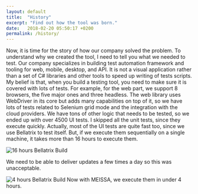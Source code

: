 ```yaml
---
layout: default
title:  "History"
excerpt: "Find out how the tool was born."
date:   2018-02-20 05:50:17 +0200
permalink: /history/
---
```

Now, it is time for the story of how our company solved the problem. To understand why we created the tool, I need to tell you what we needed to test.
Our company specializes in building test automation framework and tooling for web, mobile, desktop, and API. It is not a visual application rather than a set of C# libraries and other tools to speed up writing of tests scripts. My belief is that, when you build a testing tool, you need to make sure it is covered with lots of tests.
For example, for the web part, we support 8 browsers, the five major ones and three headless. The web library uses WebDriver in its core but adds many capabilities on top of it, so we have lots of tests related to Selenium grid mode and the integration with the cloud providers. 
We have tons of other logic that needs to be tested, so we ended up with over 4500 UI tests. I skipped all the unit tests, since they execute quickly. Actually, most of the UI tests are quite fast too, since we use Bellatrix to test itself. But, if we execute them sequentially on a single machine, it takes more than 16 hours to execute them.


![16 hours Bellatrix Build](https://i.imgur.com/TrYcNWk.png)

We need to be able to deliver updates a few times a day so this was unacceptable. 

![4 hours Bellatrix Build](https://i.imgur.com/YpH0u84.png)
Now with MEISSA, we execute them in under 4 hours. 

